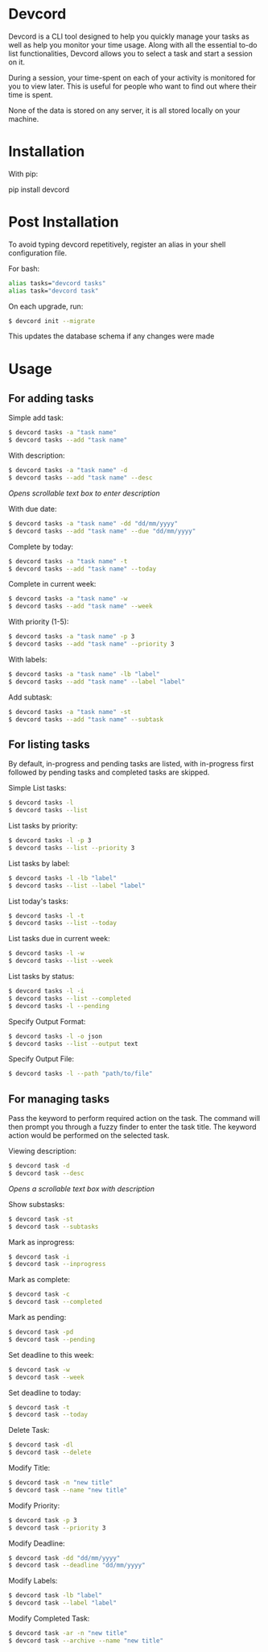 # Devcord

Devcord is a CLI tool designed to help you quickly manage your tasks as well as
help you monitor your time usage. Along with all the essential to-do list functionalities, Devcord allows you to select a task and start a session on it.

During a session, your time-spent on each of your activity is monitored for you to view later. This is useful for people who want to find out where their time is spent.

None of the data is stored on any server, it is all stored locally on your machine.

# Installation

With pip:

pip install devcord

# Post Installation

To avoid typing devcord repetitively, register an alias in your shell configuration file.

For bash:

```bash
alias tasks="devcord tasks"
alias task="devcord task"
```

On each upgrade, run:

```bash
$ devcord init --migrate
```

This updates the database schema if any changes were made

# Usage

## For adding tasks

Simple add task:

```bash
$ devcord tasks -a "task name"
$ devcord tasks --add "task name"
```

With description:

```bash
$ devcord tasks -a "task name" -d
$ devcord tasks --add "task name" --desc
```

_Opens scrollable text box to enter description_

With due date:

```bash
$ devcord tasks -a "task name" -dd "dd/mm/yyyy"
$ devcord tasks --add "task name" --due "dd/mm/yyyy"
```

Complete by today:

```bash
$ devcord tasks -a "task name" -t
$ devcord tasks --add "task name" --today
```

Complete in current week:

```bash
$ devcord tasks -a "task name" -w
$ devcord tasks --add "task name" --week
```

With priority (1-5):

```bash
$ devcord tasks -a "task name" -p 3
$ devcord tasks --add "task name" --priority 3
```

With labels:

```bash
$ devcord tasks -a "task name" -lb "label"
$ devcord tasks --add "task name" --label "label"
```

Add subtask:

```bash
$ devcord tasks -a "task name" -st
$ devcord tasks --add "task name" --subtask
```

## For listing tasks

By default, in-progress and pending tasks are listed, with in-progress first followed by pending tasks and completed tasks are skipped.

Simple List tasks:

```bash
$ devcord tasks -l
$ devcord tasks --list
```

List tasks by priority:

```bash
$ devcord tasks -l -p 3
$ devcord tasks --list --priority 3
```

List tasks by label:

```bash
$ devcord tasks -l -lb "label"
$ devcord tasks --list --label "label"
```

List today's tasks:

```bash
$ devcord tasks -l -t
$ devcord tasks --list --today
```

List tasks due in current week:

```bash
$ devcord tasks -l -w
$ devcord tasks --list --week
```

List tasks by status:

```bash
$ devcord tasks -l -i
$ devcord tasks --list --completed
$ devcord tasks -l --pending
```

Specify Output Format:

```bash
$ devcord tasks -l -o json
$ devcord tasks --list --output text
```

Specify Output File:

```bash
$ devcord tasks -l --path "path/to/file"
```
## For managing tasks

Pass the keyword to perform required action on the task. The command will then prompt you through a fuzzy finder to enter
the task title. The keyword action would be performed on the selected task.


Viewing description:

```bash
$ devcord task -d
$ devcord task --desc
```

_Opens a scrollable text box with description_

Show substasks:

```bash
$ devcord task -st
$ devcord task --subtasks
```

Mark as inprogress:

```bash
$ devcord task -i
$ devcord task --inprogress
```

Mark as complete:

```bash
$ devcord task -c
$ devcord task --completed
```

Mark as pending:

```bash
$ devcord task -pd
$ devcord task --pending
```

Set deadline to this week:

```bash
$ devcord task -w
$ devcord task --week
```

Set deadline to today:

```bash
$ devcord task -t
$ devcord task --today
```

Delete Task:

```bash
$ devcord task -dl
$ devcord task --delete
```


Modify Title:

```bash
$ devcord task -n "new title"
$ devcord task --name "new title"
```

Modify Priority:

```bash
$ devcord task -p 3
$ devcord task --priority 3
```

Modify Deadline:

```bash
$ devcord task -dd "dd/mm/yyyy"
$ devcord task --deadline "dd/mm/yyyy"
```

Modify Labels:

```bash
$ devcord task -lb "label"
$ devcord task --label "label"
```

Modify Completed Task:

```bash
$ devcord task -ar -n "new title"
$ devcord task --archive --name "new title"
```
